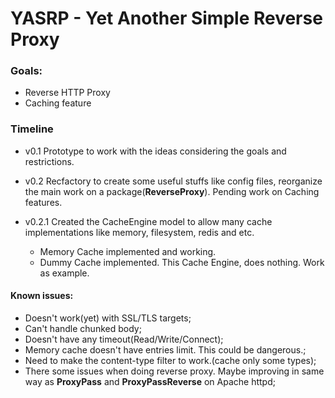 # YASRP - Yet Another Simple Reverse Proxy

### Goals:
* Reverse HTTP Proxy
* Caching feature

### Timeline
- v0.1
Prototype to work with the ideas considering the goals and restrictions.

- v0.2
Recfactory to create some useful stuffs like config files, reorganize the main work on a package(__ReverseProxy__).  Pending work on Caching features.  

- v0.2.1
Created the CacheEngine model to allow many cache implementations like memory, filesystem, redis and etc.
    - Memory Cache implemented and working.
    - Dummy Cache implemented. This Cache Engine, does nothing. Work as example.

#### Known issues:
- Doesn't work(yet) with SSL/TLS targets;
- Can't handle chunked body;
- Doesn't have any timeout(Read/Write/Connect);
- Memory cache doesn't have entries limit. This could be dangerous.;
- Need to make the content-type filter to work.(cache only some types);
- There some issues when doing reverse proxy. Maybe improving in same way as **ProxyPass** and **ProxyPassReverse** on Apache httpd;

